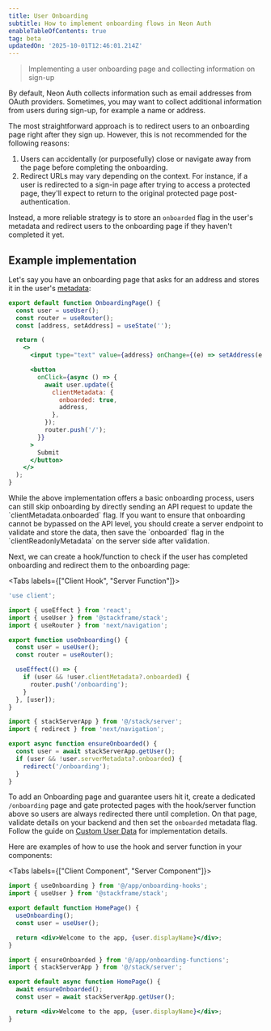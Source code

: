 ```yaml
---
title: User Onboarding
subtitle: How to implement onboarding flows in Neon Auth
enableTableOfContents: true
tag: beta
updatedOn: '2025-10-01T12:46:01.214Z'
---
```


> Implementing a user onboarding page and collecting information on sign-up

By default, Neon Auth collects information such as email addresses from OAuth providers. Sometimes, you may want to collect additional information from users during sign-up, for example a name or address.

The most straightforward approach is to redirect users to an onboarding page right after they sign up. However, this is not recommended for the following reasons:

1. Users can accidentally (or purposefully) close or navigate away from the page before completing the onboarding.
2. Redirect URLs may vary depending on the context. For instance, if a user is redirected to a sign-in page after trying to access a protected page, they'll expect to return to the original protected page post-authentication.

Instead, a more reliable strategy is to store an `onboarded` flag in the user's metadata and redirect users to the onboarding page if they haven't completed it yet.

## Example implementation

Let's say you have an onboarding page that asks for an address and stores it in the user's [metadata](/docs/neon-auth/concepts/custom-user-data):

```jsx shouldWrap title="app/onboarding/page.tsx"
export default function OnboardingPage() {
  const user = useUser();
  const router = useRouter();
  const [address, setAddress] = useState('');

  return (
    <>
      <input type="text" value={address} onChange={(e) => setAddress(e.target.value)} />

      <button
        onClick={async () => {
          await user.update({
            clientMetadata: {
              onboarded: true,
              address,
            },
          });
          router.push('/');
        }}
      >
        Submit
      </button>
    </>
  );
}
```

<Admonition type="note">
  While the above implementation offers a basic onboarding process, users can still skip onboarding by directly sending an API request to update the `clientMetadata.onboarded` flag. If you want to ensure that onboarding cannot be bypassed on the API level, you should create a server endpoint to validate and store the data, then save the `onboarded` flag in the `clientReadonlyMetadata` on the server side after validation.
</Admonition>

Next, we can create a hook/function to check if the user has completed onboarding and redirect them to the onboarding page:

<Tabs labels={["Client Hook", "Server Function"]}>

<TabItem>

```jsx shouldWrap title="app/onboarding-hooks.ts"
'use client';

import { useEffect } from 'react';
import { useUser } from '@stackframe/stack';
import { useRouter } from 'next/navigation';

export function useOnboarding() {
  const user = useUser();
  const router = useRouter();

  useEffect(() => {
    if (user && !user.clientMetadata?.onboarded) {
      router.push('/onboarding');
    }
  }, [user]);
}
```

</TabItem>

<TabItem>

```jsx shouldWrap title="app/onboarding-functions.ts"
import { stackServerApp } from '@/stack/server';
import { redirect } from 'next/navigation';

export async function ensureOnboarded() {
  const user = await stackServerApp.getUser();
  if (user && !user.serverMetadata?.onboarded) {
    redirect('/onboarding');
  }
}
```

</TabItem>

</Tabs>

To add an Onboarding page and guarantee users hit it, create a dedicated `/onboarding` page and gate protected pages with the hook/server function above so users are always redirected there until completion. On that page, validate details on your backend and then set the `onboarded` metadata flag. Follow the guide on [Custom User Data](/docs/neon-auth/concepts/custom-user-data) for implementation details.

Here are examples of how to use the hook and server function in your components:

<Tabs labels={["Client Component", "Server Component"]}>

<TabItem>

```jsx shouldWrap title="app/page.tsx"
import { useOnboarding } from '@/app/onboarding-hooks';
import { useUser } from '@stackframe/stack';

export default function HomePage() {
  useOnboarding();
  const user = useUser();

  return <div>Welcome to the app, {user.displayName}</div>;
}
```

</TabItem>

<TabItem>

```jsx shouldWrap title="app/page.tsx"
import { ensureOnboarded } from '@/app/onboarding-functions';
import { stackServerApp } from '@/stack/server';

export default async function HomePage() {
  await ensureOnboarded();
  const user = await stackServerApp.getUser();

  return <div>Welcome to the app, {user.displayName}</div>;
}
```

</TabItem>

</Tabs>
